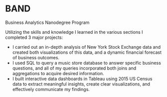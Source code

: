 # BAND
Business Analytics Nanodegree Program
  
  
 Utilizing the skills and knowledge I learned in the various sections I completed 3 major projects:
- I carried out an in-depth analysis of New York Stock Exchange data and created both visualizations of this data, and a dynamic financial forecast of business outcomes.
- I used SQL to query a music store database to answer specific business questions, and all of my queries incorporated both joins and aggregations to acquire desired information.
- I built interactive data dashboards in Tableau using 2015 US Census data to extract meaningful insights, create clear visualizations, and effectively communicate my findings.
